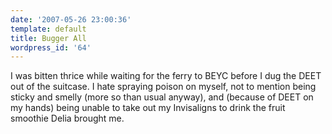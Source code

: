 ```yaml
---
date: '2007-05-26 23:00:36'
template: default
title: Bugger All
wordpress_id: '64'
---
```


I was bitten thrice while waiting for the ferry to BEYC before I dug the DEET out of the suitcase.  I hate spraying poison on myself, not to mention being sticky and smelly (more so than usual anyway), and (because of DEET on my hands) being unable to take out my Invisaligns to drink the fruit smoothie Delia brought me.
